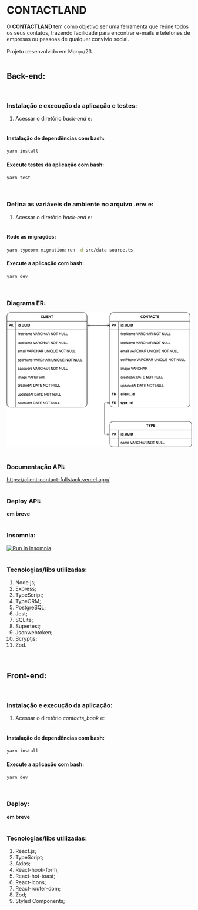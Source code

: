 # CONTACTLAND

O <strong>CONTACTLAND</strong> tem como objetivo ser uma ferramenta que reúne todos os seus contatos, trazendo facilidade para encontrar e-mails e telefones de empresas ou pessoas de qualquer convivio social. <br><br>
Projeto desenvolvido em Março/23.<br><br>

## <strong>Back-end:</strong>
<br>

### Instalação e execução da aplicação e testes:<br>

1. Acessar o diretório *back-end* e:
<br><br>

#### Instalação de dependências com bash:
```bash
yarn install
```
#### Execute testes da aplicação com bash:
```bash
yarn test
```
<br>

### Defina as variáveis de ambiente no arquivo .env e:<br>

1. Acessar o diretório *back-end* e:
<br><br>



#### Rode as migrações:<br>
```bash
yarn typeorm migration:run -d src/data-source.ts
```

#### Execute a aplicação com bash:<br>
```bash
yarn dev
```
<br>

### Diagrama ER: 
![Diagrams](back-end/diagrams.png)<br><br>

### Documentação API:
https://client-contact-fullstack.vercel.app/ <br><br>

### Deploy API:
**em breve** <br><br>

### Insomnia:
<a href="https://insomnia.rest/run?label=Contact_Book&uri=https%3A%2F%2Fclient-contact-fullstack.vercel.app.%2F%2Finsomnia.json" target="_blank"><img src="https://insomnia.rest/images/run.svg" alt="Run in Insomnia"></a><br><br>

### Tecnologias/libs utilizadas:
 1. Node.js;
 2. Express;
 3. TypeScript;
 4. TypeORM;
 5. PostgreSQL;
 6. Jest;
 7. SQLite;
 8. Supertest;
 9. Jsonwebtoken;
 10. Bcryptjs;
 11. Zod.
<br><br><br>

## <strong>Front-end:</strong>
<br>

### Instalação e execução da aplicação: <br>

1. Acessar o diretório *contacts_book* e:
<br><br>

#### Instalação de dependências com bash:
```bash
yarn install
```

#### Execute a aplicação com bash:<br>
```bash
yarn dev
```
<br>

### Deploy:
**em breve** <br><br>

### Tecnologias/libs utilizadas:
 1. React.js;
 2. TypeScript;
 3. Axios;
 4. React-hook-form;
 5. React-hot-toast;
 6. React-icons;
 7. React-router-dom;
 8. Zod;
 9. Styled Components;
<br><br>
